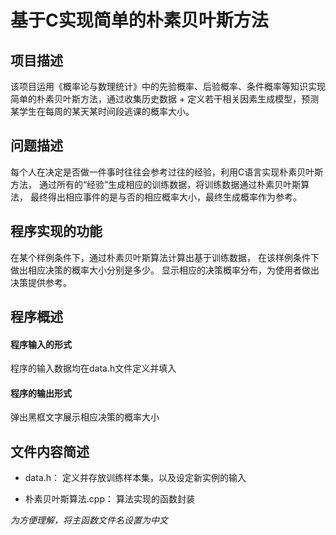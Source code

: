# 基于C实现简单的朴素贝叶斯方法

## 项目描述
该项目运用《概率论与数理统计》中的先验概率、后验概率、条件概率等知识实现简单的朴素贝叶斯方法，通过收集历史数据 + 定义若干相关因素生成模型，预测某学生在每周的某天某时间段逃课的概率大小。

## 问题描述

每个人在决定是否做一件事时往往会参考过往的经验，利用C语言实现朴素贝叶斯方法，
通过所有的“经验”生成相应的训练数据，将训练数据通过朴素贝叶斯算法，
最终得出相应事件的是与否的相应概率大小，最终生成概率作为参考。

## 程序实现的功能

在某个样例条件下，通过朴素贝叶斯算法计算出基于训练数据，
在该样例条件下做出相应决策的概率大小分别是多少。
显示相应的决策概率分布，为使用者做出决策提供参考。

## 程序概述

#### 程序输入的形式
程序的输入数据均在data.h文件定义并填入

#### 程序的输出形式
弹出黑框文字展示相应决策的概率大小

## 文件内容简述
- data.h： 定义并存放训练样本集，以及设定新实例的输入

- 朴素贝叶斯算法.cpp： 算法实现的函数封装

*为方便理解，将主函数文件名设置为中文*
